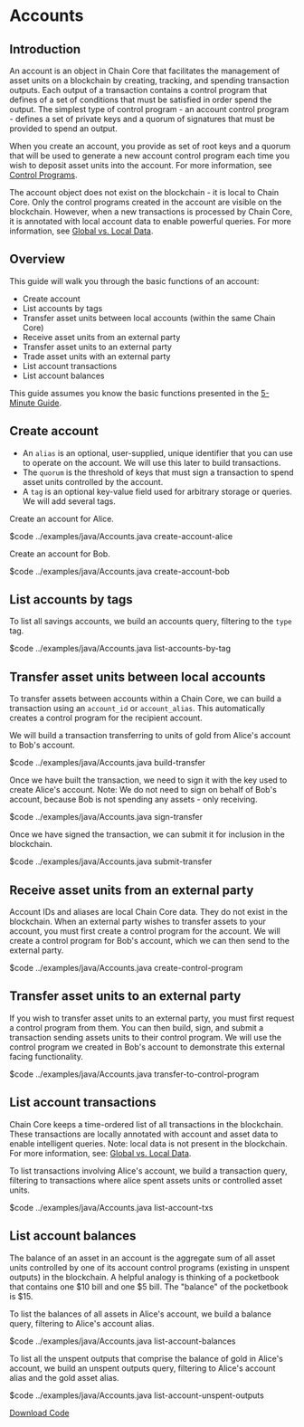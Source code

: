 # Accounts

## Introduction

An account is an object in Chain Core that facilitates the management of asset units on a blockchain by creating, tracking, and spending transaction outputs. Each output of a transaction contains a control program that defines of a set of conditions that must be satisfied in order spend the output. The simplest type of control program - an account control program - defines a set of private keys and a quorum of signatures that must be provided to spend an output.

When you create an account, you provide as set of root keys and a quorum that will be used to generate a new account control program each time you wish to deposit asset units into the account. For more information, see [Control Programs](../building-applications/control-programs#account-control-programs).

The account object does not exist on the blockchain - it is local to Chain Core. Only the control programs created in the account are visible on the blockchain. However, when a new transactions is processed by Chain Core, it is annotated with local account data to enable powerful queries. For more information, see [Global vs. Local Data](../learn-more/global-vs-local-data).

## Overview

This guide will walk you through the basic functions of an account:

* Create account
* List accounts by tags
* Transfer asset units between local accounts (within the same Chain Core)
* Receive asset units from an external party
* Transfer asset units to an external party
* Trade asset units with an external party
* List account transactions
* List account balances

This guide assumes you know the basic functions presented in the [5-Minute Guide](../getting-started/five-minute-guide).

## Create account

* An `alias` is an optional, user-supplied, unique identifier that you can use to operate on the account. We will use this later to build transactions.
* The `quorum` is the threshold of keys that must sign a transaction to spend asset units controlled by the account.
* A `tag` is an optional key-value field used for arbitrary storage or queries. We will add several tags.

Create an account for Alice.

$code ../examples/java/Accounts.java create-account-alice

Create an account for Bob.

$code ../examples/java/Accounts.java create-account-bob

## List accounts by tags

To list all savings accounts, we build an accounts query, filtering to the `type` tag.

$code ../examples/java/Accounts.java list-accounts-by-tag

## Transfer asset units between local accounts

To transfer assets between accounts within a Chain Core, we can build a transaction using an `account_id` or `account_alias`. This automatically creates a control program for the recipient account.

We will build a transaction transferring to units of gold from Alice's account to Bob's account.

$code ../examples/java/Accounts.java build-transfer

Once we have built the transaction, we need to sign it with the key used to create Alice's account. Note: We do not need to sign on behalf of Bob's account, because Bob is not spending any assets - only receiving.

$code ../examples/java/Accounts.java sign-transfer

Once we have signed the transaction, we can submit it for inclusion in the blockchain.

$code ../examples/java/Accounts.java submit-transfer

## Receive asset units from an external party

Account IDs and aliases are local Chain Core data. They do not exist in the blockchain. When an external party wishes to transfer assets to your account, you must first create a control program for the account. We will create a control program for Bob's account, which we can then send to the external party.

$code ../examples/java/Accounts.java create-control-program

## Transfer asset units to an external party

If you wish to transfer asset units to an external party, you must first request a control program from them. You can then build, sign, and submit a transaction sending assets units to their control program. We will use the control program we created in Bob's account to demonstrate this external facing functionality.

$code ../examples/java/Accounts.java transfer-to-control-program

## List account transactions

Chain Core keeps a time-ordered list of all transactions in the blockchain. These transactions are locally annotated with account and asset data to enable intelligent queries. Note: local data is not present in the blockchain. For more information, see: [Global vs. Local Data](../learn-more/global-vs-local-data).

To list transactions involving Alice's account, we build a transaction query, filtering to transactions where alice spent assets units or controlled asset units.

$code ../examples/java/Accounts.java list-account-txs

## List account balances

The balance of an asset in an account is the aggregate sum of all asset units controlled by one of its account control programs (existing in unspent outputs) in the blockchain. A helpful analogy is thinking of a pocketbook that contains one $10 bill and one $5 bill. The "balance" of the pocketbook is $15.

To list the balances of all assets in Alice's account, we build a balance query, filtering to Alice's account alias.

$code ../examples/java/Accounts.java list-account-balances

To list all the unspent outputs that comprise the balance of gold in Alice's account, we build an unspent outputs query, filtering to Alice's account alias and the gold asset alias.

$code ../examples/java/Accounts.java list-account-unspent-outputs

[Download Code](../examples/java/Accounts.java)
